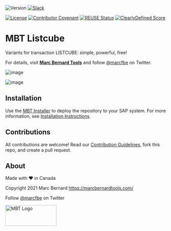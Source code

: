 ![Version](https://img.shields.io/endpoint?url=https%3A%2F%2Fshield.abap.space%2Fversion-shield-json%2Fgithub%2FMarc-Bernard-Tools%2FMBT-Listcube%2Fsrc%2F%2523mbtools%2523cl_tool_bw_listcube.clas.abap&label=Version&color=orange)
[![Slack](https://img.shields.io/badge/Join-Slack-orange)](https://communityinviter.com/apps/marc-bernard-tools/join-our-slack-community)

[![License](https://img.shields.io/github/license/Marc-Bernard-Tools/MBT-Listcube?label=License&color=success)](LICENSE)
[![Contributor Covenant](https://img.shields.io/badge/Contributor%20Covenant-2.1-4baaaa.svg?color=success)](https://github.com/Marc-Bernard-Tools/.github/blob/main/CODE_OF_CONDUCT.md)
[![REUSE Status](https://api.reuse.software/badge/github.com/Marc-Bernard-Tools/MBT-Listcube)](https://api.reuse.software/info/github.com/Marc-Bernard-Tools/MBT-Listcube)
[![ClearlyDefined Score](https://img.shields.io/clearlydefined/score/git/github/marc-bernard-tools/MBT-Listcube/8464c0e93d7e54c641cf769023dc8fa621bf2097?label=ClearlyDefined%20Score)](https://clearlydefined.io/definitions/git/github/marc-bernard-tools/MBT-Listcube/8464c0e93d7e54c641cf769023dc8fa621bf2097)

# MBT Listcube

Variants for transaction LISTCUBE: simple, powerful, free! 

For details, visit **[Marc Bernard Tools](https://marcbernardtools.com/downloads/mbt-listcube)** and follow [@marcfbe](https://twitter.com/marcfbe) on Twitter.

![image](https://user-images.githubusercontent.com/59966492/146277695-dfedb0f7-c626-4486-9470-3493718b4ecc.png)

![image](https://user-images.githubusercontent.com/59966492/146277906-09a10770-7d54-42a0-8155-64470a5726a4.png)

## Installation

Use the [MBT Installer](https://marcbernardtools.com/downloads/mbt-installer/) to deploy the repository to your SAP system. For more information, see 
[Installation Instructions](https://marcbernardtools.com/docs/marc-bernard-tools/installation/).

## Contributions

All contributions are welcome! Read our [Contribution Guidelines](CONTRIBUTING.md), fork this repo, and create a pull request.

## About

Made with :heart: in Canada

Copyright 2021 Marc Bernard <https://marcbernardtools.com/>

Follow [@marcfbe](https://twitter.com/marcfbe) on Twitter

<p><a href="https://marcbernardtools.com/"><img width="160" height="65" src="https://marcbernardtools.com/info/MBT_Logo_640x250_on_Gray.png" alt="MBT Logo"></a></p>
